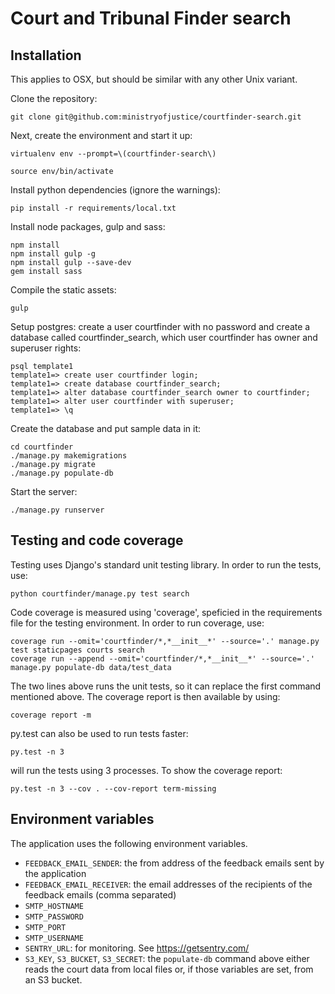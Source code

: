 Court and Tribunal Finder search
==================

## Installation

This applies to OSX, but should be similar with any other Unix variant.

Clone the repository:

    git clone git@github.com:ministryofjustice/courtfinder-search.git

Next, create the environment and start it up:

    virtualenv env --prompt=\(courtfinder-search\)

    source env/bin/activate

Install python dependencies (ignore the warnings):

    pip install -r requirements/local.txt

Install node packages, gulp and sass:

    npm install
    npm install gulp -g
    npm install gulp --save-dev
    gem install sass


Compile the static assets:

    gulp

Setup postgres: create a user courtfinder with no password and create a database called courtfinder_search, which user courtfinder has owner and superuser rights:

    psql template1
    template1=> create user courtfinder login;
    template1=> create database courtfinder_search;
    template1=> alter database courtfinder_search owner to courtfinder;
    template1=> alter user courtfinder with superuser;
    template1=> \q

Create the database and put sample data in it:

    cd courtfinder
    ./manage.py makemigrations
    ./manage.py migrate
    ./manage.py populate-db

Start the server:

    ./manage.py runserver

## Testing and code coverage

Testing uses Django's standard unit testing library. In order to run the tests, use:

    python courtfinder/manage.py test search

Code coverage is measured using 'coverage', speficied in the requirements file for the testing environment. In order to run coverage, use:

    coverage run --omit='courtfinder/*,*__init__*' --source='.' manage.py test staticpages courts search
    coverage run --append --omit='courtfinder/*,*__init__*' --source='.' manage.py populate-db data/test_data

The two lines above runs the unit tests, so it can replace the first command mentioned above. The coverage report is then available by using:

    coverage report -m

py.test can also be used to run tests faster:

    py.test -n 3

will run the tests using 3 processes. To show the coverage report:

    py.test -n 3 --cov . --cov-report term-missing

## Environment variables

The application uses the following environment variables.

* `FEEDBACK_EMAIL_SENDER`: the from address of the feedback emails sent by the application
* `FEEDBACK_EMAIL_RECEIVER`: the email addresses of the recipients of the feedback emails (comma separated)
* `SMTP_HOSTNAME`
* `SMTP_PASSWORD`
* `SMTP_PORT`
* `SMTP_USERNAME`
* `SENTRY_URL`: for monitoring. See <https://getsentry.com/>
* `S3_KEY`, `S3_BUCKET`, `S3_SECRET`: the `populate-db` command above either reads the court data from local files or, if those variables are set, from an S3 bucket.

